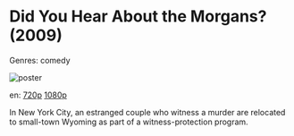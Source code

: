 # Did You Hear About the Morgans? (2009)

Genres: comedy

![poster](http://image.tmdb.org/t/p/w500/yBrceyep5ZWaU9XuodM1X5c67K6.jpg)

en:
  [720p](magnet:?xt=urn:btih:3623ACE260B450BEEB9A28DAC700C2B9FD7E67B9&tr=udp://glotorrents.pw:6969/announce&tr=udp://tracker.opentrackr.org:1337/announce&tr=udp://torrent.gresille.org:80/announce&tr=udp://tracker.openbittorrent.com:80&tr=udp://tracker.coppersurfer.tk:6969&tr=udp://tracker.leechers-paradise.org:6969&tr=udp://p4p.arenabg.ch:1337&tr=udp://tracker.internetwarriors.net:1337)
  [1080p](magnet:?xt=urn:btih:BACABC42B537A353B308135766E64D2D6C49ED50&tr=udp://glotorrents.pw:6969/announce&tr=udp://tracker.opentrackr.org:1337/announce&tr=udp://torrent.gresille.org:80/announce&tr=udp://tracker.openbittorrent.com:80&tr=udp://tracker.coppersurfer.tk:6969&tr=udp://tracker.leechers-paradise.org:6969&tr=udp://p4p.arenabg.ch:1337&tr=udp://tracker.internetwarriors.net:1337)
  


In New York City, an estranged couple who witness a murder are relocated to small-town Wyoming as part of a witness-protection program.
